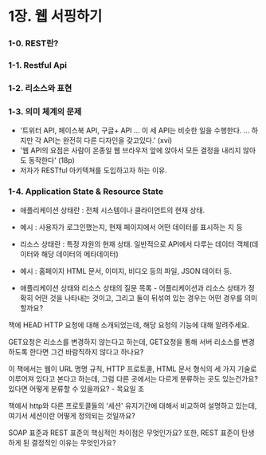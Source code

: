 # 1장. 웹 서핑하기


### 1-0. REST란?

### 1-1. Restful Api 


### 1-2. 리소스와 표현

### 1-3. 의미 체계의 문제
  - '트위터 API, 페이스북 API, 구글+ API ... 이 세 API는 비슷한 일을 수행한다. ... 하지만 각 API는 완전히 다른 디자인을 갖고있다.' (xvi)
  - '웹 API의 요점은 사람이 온종일 웹 브라우저 앞에 앉아서 모든 결정을 내리지 않아도 동작한다' (18p)
  - 저자가 RESTful 아키텍쳐를 도입하고자 하는 이유.

### 1-4. Application State & Resource State
  - 애플리케이션 상태란 : 전체 시스템이나 클라이언트의 현재 상태.
  - 예시 : 사용자가 로그인했는지, 현재 페이지에서 어떤 데이터를 표시하는 지 등

  - 리소스 상태란 : 특정 자원의 현재 상태. 일반적으로 API에서 다루는 데이터 객체(데이터와 해당 데이터의 메타데이터)
  - 예시 : 홈페이지 HTML 문서, 이미지, 비디오 등의 파일, JSON 데이터 등.

  - 애플리케이션 상태와 리소스 상태의 
질문 목록 - 
어플리케이션과 리소스 상태가 정확히 어떤 것을 나타내는 것이고,
그리고 둘이 뒤섞여 있는 경우는 어떤 경우를 의미할까요?

책에 HEAD HTTP 요청에 대해 소개되었는데, 해당 요청의 기능에 대해 알려주세요.

GET요청은 리소스를 변경하지 않는다고 하는데, GET요청을 통해 서버 리소스를 변경하도록 한다면 그건 바람직하지 않다고 하나요?

이 책에서는 웹이 URL 명명 규칙, HTTP 프로토콜, HTML 문서 형식의 세 가지 기술로 이루어져 있다고 본다고 하는데,
그럼 다른 곳에서는 다르게 분류하는 곳도 있는건가요? 있다면 어떻게 분류할 수 있을까요? - 목요일 조

책에서 http와 다른 프로토콜들의 '세션' 유지기간에 대해서 비교하여 설명하고 있는데, 여기서 세션이란 어떻게 정의되는 것일까요?

SOAP 표준과 REST 표준의 핵심적인 차이점은 무엇인가요?
또한, REST 표준이 탄생하게 된 결정적인 이유는 무엇인가요?
